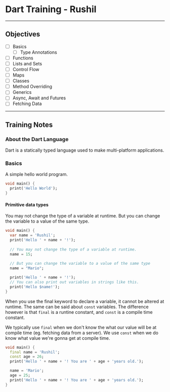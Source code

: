 # Dart Training - Rushil
---
## Objectives
- [ ] Basics
  - [ ] Type Annotations
- [ ] Functions
- [ ] Lists and Sets
- [ ] Control Flow
- [ ] Maps
- [ ] Classes
- [ ] Method Overriding
- [ ] Generics
- [ ] Async, Await and Futures
- [ ] Fetching Data
---
## Training Notes
### About the Dart Language
Dart is a statically typed language used to make multi-platform applications.
### Basics
A simple hello world program.
```dart
void main() {
  print('Hello World');
}
```
#### Primitive data types
You may not change the type of a variable at runtime. But you can change the variable to a value of the same type.
```dart
void main() {
  var name = 'Rushil';
  print('Hello ' + name + '!');
  
  // You may not change the type of a variable at runtime.
  name = 15;
  
  // But you can change the variable to a value of the same type
  name = "Mario";

  print('Hello ' + name + '!');
  // You can also print out variables in strings like this.
  print('Hello $name!');
}
```
When you use the final keyword to declare a variable, it cannot be altered at runtime. The same can be said about `const` variables. The difference however is that `final` is a runtine constant, and `const` is a compile time constant.

We typically use `final` when we don't know the what our value will be at compile time (eg. fetching data from a server). We use `const` when we do know what value we're gonna get at compile time.
```dart
void main() {
  final name = 'Rushil';
  const age = 26;
  print('Hello ' + name + '! You are ' + age + 'years old.');

  name = 'Mario';
  age = 25;
  print('Hello ' + name + '! You are ' + age + 'years old.');
}
```